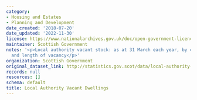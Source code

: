 ```yaml
---
category:
- Housing and Estates
- Planning and Development
date_created: '2018-07-20'
date_updated: '2022-11-30'
license: https://www.nationalarchives.gov.uk/doc/open-government-licence/version/3/
maintainer: Scottish Government
notes: '<p>Local authority vacant stock: as at 31 March each year, by current status
  and length of vacancy</p>'
organization: Scottish Government
original_dataset_link: http://statistics.gov.scot/data/local-authority-vacant-dwellings
records: null
resources: []
schema: default
title: Local Authority Vacant Dwellings
---
```


